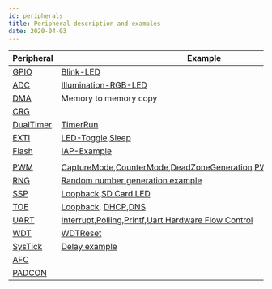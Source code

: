 ```yaml
---
id: peripherals
title: Peripheral description and examples
date: 2020-04-03
---
```



|Peripheral                                                                           | Example                                                                          |
|-------------------------------------------------------------------------------------|----------------------------------------------------------------------------------|
|[GPIO](./Peripherals-internal/gpio.md)          |[Blink-LED](./Peripherals-internal/blink-led.md)|
|[ADC](./Peripherals-internal/adc.md)            |[Illumination-RGB-LED](./Peripherals-internal/illumination-sensor.md)  | 
|[DMA](./Peripherals-internal/dma.md)            |Memory to memory copy|
|[CRG](./Peripherals-internal/crg.md)            |     |
|[DualTimer](./Peripherals-internal/dualtimer.md)|[TimerRun](./Peripherals-internal/timerrun.md)|
|[EXTI](./Peripherals-internal/exti.md)          |[LED-Toggle](./Peripherals-internal/led-toggle.md),[Sleep](./Peripherals-internal/sleep.md)|
|[Flash](./Peripherals-internal/flash.md)        |[IAP-Example](./Peripherals-internal/IAP-Example.md)|
|<!--[I2C](./Peripherals-internal/i2c.md)-->            |<!--[Default](./Peripherals-internal/init.md),[EEPROM-24LS02](./Peripherals-internal/eeprom.md),[Temperature LM75](./Peripherals-internal/lm75-temperature.md)-->|
|[PWM](./Peripherals-internal/pwm.md)            |[CaptureMode](./Peripherals-internal/capturemode.md),[CounterMode](./Peripherals-internal/countermode.md),[DeadZoneGeneration](./Peripherals-internal/deadzonegeneration.md),[PWMOutput](./Peripherals-internal/pwmoutput.md),[TimerMode](./Peripherals-internal/timermode.md)|
|[RNG](./Peripherals-internal/rng.md)            |[Random number generation example](./Peripherals-internal/rng-ex.md)|
|[SSP](./Peripherals-internal/ssp.md)            |[Loopback](./Peripherals-internal/Loopback.md),[SD Card LED](./Peripherals-internal/SD-Card-LED.md)|
|[TOE](./Peripherals-internal/toe.md)            |[Loopback](./Peripherals-internal/Loopback.md), [DHCP](./Peripherals-internal/dhcpclient.md),[DNS](./Peripherals-internal/dnsclient.md)|
|[UART](./Peripherals-internal/uart.md)          |[Interrupt](./Peripherals-internal/inter.md),[Polling](./Peripherals-internal/polling.md),[Printf](./Peripherals-internal/printf.md),[Uart Hardware Flow Control](./Peripherals-internal/flowcontrol.md)|
|[WDT](./Peripherals-internal/wdt.md)            |[WDTReset](./Peripherals-internal/wdtreset.md)|
|[SysTick](./Peripherals-internal/systick.md)    | [Delay example](./Peripherals-internal/delay.md)|
|[AFC](./Peripherals-internal/afc.md)            |     |
|[PADCON](./Peripherals-internal/padcon.md)      |     |
